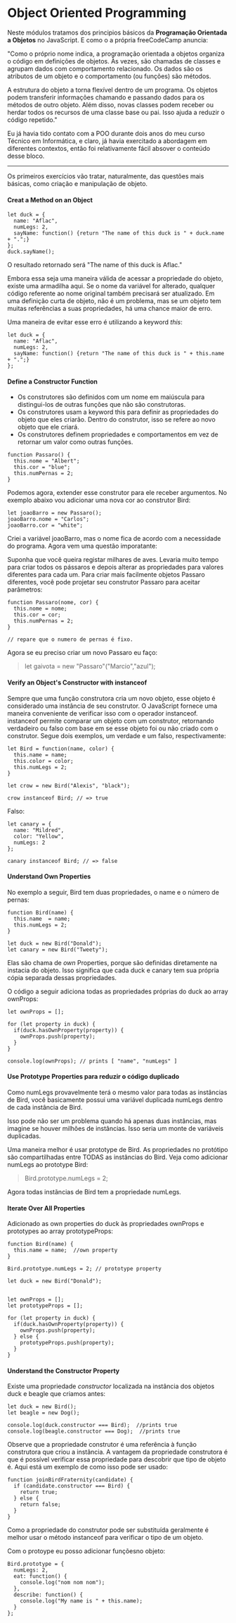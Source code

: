 # Object Oriented Programming 

Neste módulos tratamos dos principios básicos da **Programação Orientada a Objetos** no JavaScript. E como o a própria freeCodeCamp anuncia:

"Como o próprio nome indica, a programação orientada a objetos organiza o código em definições de objetos. Às vezes, são chamadas de classes e agrupam dados com comportamento relacionado. Os dados são os atributos de um objeto e o comportamento (ou funções) são métodos.

A estrutura do objeto a torna flexível dentro de um programa. Os objetos podem transferir informações chamando e passando dados para os métodos de outro objeto. Além disso, novas classes podem receber ou herdar todos os recursos de uma classe base ou pai. Isso ajuda a reduzir o código repetido."

Eu já havia tido contato com a POO durante dois anos do meu curso Técnico em Informática, e claro, já havia exercitado a abordagem em diferentes contextos, então foi relativamente fácil absover o conteúdo desse bloco.



------

Os primeiros exercícios vão tratar, naturalmente, das questões mais básicas, como criação e manipulação de objeto.

#### Creat a Method on an Object

```
let duck = {
  name: "Aflac",
  numLegs: 2,
  sayName: function() {return "The name of this duck is " + duck.name + ".";}
};
duck.sayName();
```

O resultado retornado será "The name of this duck is Aflac."

Embora essa seja uma maneira válida de acessar a propriedade do objeto, existe uma armadilha aqui. Se o nome da variável for alterado, qualquer código referente ao nome original também precisará ser atualizado. Em uma definição curta de objeto, não é um problema, mas se um objeto tem muitas referências a suas propriedades, há uma chance maior de erro.

Uma maneira de evitar esse erro é utilizando a keyword *this*:
```
let duck = {
  name: "Aflac",
  numLegs: 2,
  sayName: function() {return "The name of this duck is " + this.name + ".";}
};
```

#### Define a Constructor Function

- Os construtores são definidos com um nome em maiúscula para distingui-los de outras funções que não são construtoras.
- Os construtores usam a keyword this para definir as propriedades do objeto que eles criarão. Dentro do construtor, isso se refere ao novo objeto que ele criará.
- Os construtores definem propriedades e comportamentos em vez de retornar um valor como outras funções.

```
function Passaro() {
  this.nome = "Albert";
  this.cor = "blue";
  this.numPernas = 2;
}
```
Podemos agora, extender esse construtor para ele receber argumentos. No exemplo abaixo vou adicionar uma nova cor ao construtor Bird:
```
let joaoBarro = new Passaro();
joaoBarro.nome = "Carlos";
joaoBarro.cor = "white";
```

Criei a variável joaoBarro, mas o nome fica de acordo com a necessidade do programa.
Agora vem uma questão imporatante:

Suponha que você queira registar milhares de aves. Levaria muito tempo para criar todos os pássaros e depois alterar as propriedades para valores diferentes para cada um. Para criar mais facilmente objetos Passaro diferentes, você pode projetar seu construtor Passaro para aceitar parâmetros:

```
function Passaro(nome, cor) {
  this.nome = nome;
  this.cor = cor;
  this.numPernas = 2;
}

// repare que o numero de pernas é fixo.
```

Agora se eu preciso criar um novo Passaro eu faço: 
> let gaivota = new "Passaro"("Marcio","azul");

#### Verify an Object's Constructor with instanceof

Sempre que uma função construtora cria um novo objeto, esse objeto é considerado uma instância de seu construtor. O JavaScript fornece uma maneira conveniente de verificar isso com o operador instanceof. instanceof permite comparar um objeto com um construtor, retornando verdadeiro ou falso com base em se esse objeto foi ou não criado com o construtor.
Segue dois exemplos, um verdade e um falso, respectivamente:

```
let Bird = function(name, color) {
  this.name = name;
  this.color = color;
  this.numLegs = 2;
}

let crow = new Bird("Alexis", "black");

crow instanceof Bird; // => true
```

Falso:
```
let canary = {
  name: "Mildred",
  color: "Yellow",
  numLegs: 2
};

canary instanceof Bird; // => false
```

#### Understand Own Properties

No exemplo a seguir, Bird tem duas propriedades, o name e o número de pernas:
```
function Bird(name) {
  this.name  = name;
  this.numLegs = 2;
}

let duck = new Bird("Donald");
let canary = new Bird("Tweety");
```

Elas são chama de *own* Properties, porque são definidas diretamente na instacia do objeto. Isso significa que cada duck e canary tem sua própria cópia separada dessas propriedades.

O código a seguir adiciona todas as propriedades próprias do duck ao array ownProps:
```
let ownProps = [];

for (let property in duck) {
  if(duck.hasOwnProperty(property)) {
    ownProps.push(property);
  }
}

console.log(ownProps); // prints [ "name", "numLegs" ]
```

#### Use Prototype Properties para reduzir o código duplicado

Como numLegs provavelmente terá o mesmo valor para todas as instâncias de Bird, você basicamente possui uma variável duplicada numLegs dentro de cada instância de Bird.

Isso pode não ser um problema quando há apenas duas instâncias, mas imagine se houver milhões de instâncias. Isso seria um monte de variáveis duplicadas.

Uma maneira melhor é usar prototype de Bird. As propriedades no protótipo são compartilhadas entre TODAS as instâncias do Bird. Veja como adicionar numLegs ao prototype Bird:

> Bird.prototype.numLegs = 2;

Agora todas instãncias de Bird tem a propriedade numLegs.

#### Iterate Over All Properties

Adicionado as own properties do duck às propriedades ownProps e prototypes ao array prototypeProps:
```
function Bird(name) {
  this.name = name;  //own property
}

Bird.prototype.numLegs = 2; // prototype property

let duck = new Bird("Donald");


let ownProps = [];
let prototypeProps = [];

for (let property in duck) {
  if(duck.hasOwnProperty(property)) {
    ownProps.push(property);
  } else {
    prototypeProps.push(property);
  }
}

```

#### Understand the Constructor Property

Existe uma propriedade *constructor* localizada na instância dos objetos duck e beagle que criamos antes:
```
let duck = new Bird();
let beagle = new Dog();

console.log(duck.constructor === Bird);  //prints true
console.log(beagle.constructor === Dog);  //prints true
```
Observe que a propriedade construtor é uma referência à função construtora que criou a instância. A vantagem da propriedade construtora é que é possível verificar essa propriedade para descobrir que tipo de objeto é. Aqui está um exemplo de como isso pode ser usado:

```
function joinBirdFraternity(candidate) {
  if (candidate.constructor === Bird) {
    return true;
  } else {
    return false;
  }
}
```

Como a propriedade do construtor pode ser substituída geralmente é melhor usar o método instanceof para verificar o tipo de um objeto.

Com o protoype eu posso adicionar funçõesno objeto:
```
Bird.prototype = {
  numLegs: 2, 
  eat: function() {
    console.log("nom nom nom");
  },
  describe: function() {
    console.log("My name is " + this.name);
  }
};
```
